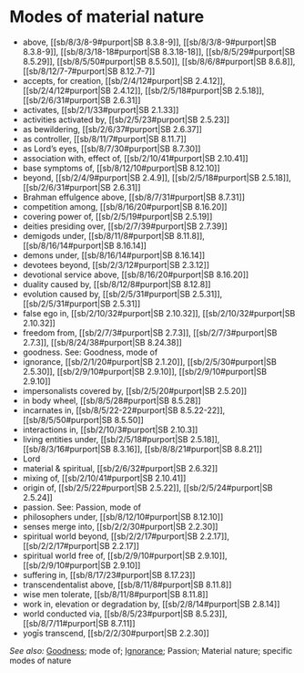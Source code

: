 # Modes of material nature

* above, [[sb/8/3/8-9#purport|SB 8.3.8-9]], [[sb/8/3/8-9#purport|SB 8.3.8-9]], [[sb/8/3/18-18#purport|SB 8.3.18-18]], [[sb/8/5/29#purport|SB 8.5.29]], [[sb/8/5/50#purport|SB 8.5.50]], [[sb/8/6/8#purport|SB 8.6.8]], [[sb/8/12/7-7#purport|SB 8.12.7-7]]
* accepts, for creation, [[sb/2/4/12#purport|SB 2.4.12]], [[sb/2/4/12#purport|SB 2.4.12]], [[sb/2/5/18#purport|SB 2.5.18]], [[sb/2/6/31#purport|SB 2.6.31]]
* activates, [[sb/2/1/33#purport|SB 2.1.33]]
* activities activated by, [[sb/2/5/23#purport|SB 2.5.23]]
* as bewildering, [[sb/2/6/37#purport|SB 2.6.37]]
* as controller, [[sb/8/11/7#purport|SB 8.11.7]]
* as Lord’s eyes, [[sb/8/7/30#purport|SB 8.7.30]]
* association with, effect of, [[sb/2/10/41#purport|SB 2.10.41]]
* base symptoms of, [[sb/8/12/10#purport|SB 8.12.10]]
* beyond, [[sb/2/4/9#purport|SB 2.4.9]], [[sb/2/5/18#purport|SB 2.5.18]], [[sb/2/6/31#purport|SB 2.6.31]]
* Brahman effulgence above, [[sb/8/7/31#purport|SB 8.7.31]]
* competition among, [[sb/8/16/20#purport|SB 8.16.20]]
* covering power of, [[sb/2/5/19#purport|SB 2.5.19]]
* deities presiding over, [[sb/2/7/39#purport|SB 2.7.39]]
* demigods under, [[sb/8/11/8#purport|SB 8.11.8]], [[sb/8/16/14#purport|SB 8.16.14]]
* demons under, [[sb/8/16/14#purport|SB 8.16.14]]
* devotees beyond, [[sb/2/3/12#purport|SB 2.3.12]]
* devotional service above, [[sb/8/16/20#purport|SB 8.16.20]]
* duality caused by, [[sb/8/12/8#purport|SB 8.12.8]]
* evolution caused by, [[sb/2/5/31#purport|SB 2.5.31]], [[sb/2/5/31#purport|SB 2.5.31]]
* false ego in, [[sb/2/10/32#purport|SB 2.10.32]], [[sb/2/10/32#purport|SB 2.10.32]]
* freedom from, [[sb/2/7/3#purport|SB 2.7.3]], [[sb/2/7/3#purport|SB 2.7.3]], [[sb/8/24/38#purport|SB 8.24.38]]
* goodness. See: Goodness, mode of
* ignorance, [[sb/2/1/20#purport|SB 2.1.20]], [[sb/2/5/30#purport|SB 2.5.30]], [[sb/2/9/10#purport|SB 2.9.10]], [[sb/2/9/10#purport|SB 2.9.10]]
* impersonalists covered by, [[sb/2/5/20#purport|SB 2.5.20]]
* in body wheel, [[sb/8/5/28#purport|SB 8.5.28]]
* incarnates in, [[sb/8/5/22-22#purport|SB 8.5.22-22]], [[sb/8/5/50#purport|SB 8.5.50]]
* interactions in, [[sb/2/10/3#purport|SB 2.10.3]]
* living entities under, [[sb/2/5/18#purport|SB 2.5.18]], [[sb/8/3/16#purport|SB 8.3.16]], [[sb/8/8/21#purport|SB 8.8.21]]
* Lord
* material & spiritual, [[sb/2/6/32#purport|SB 2.6.32]]
* mixing of, [[sb/2/10/41#purport|SB 2.10.41]]
* origin of, [[sb/2/5/22#purport|SB 2.5.22]], [[sb/2/5/24#purport|SB 2.5.24]]
* passion. See: Passion, mode of
* philosophers under, [[sb/8/12/10#purport|SB 8.12.10]]
* senses merge into, [[sb/2/2/30#purport|SB 2.2.30]]
* spiritual world beyond, [[sb/2/2/17#purport|SB 2.2.17]], [[sb/2/2/17#purport|SB 2.2.17]]
* spiritual world free of, [[sb/2/9/10#purport|SB 2.9.10]], [[sb/2/9/10#purport|SB 2.9.10]]
* suffering in, [[sb/8/17/23#purport|SB 8.17.23]]
* transcendentalist above, [[sb/8/11/8#purport|SB 8.11.8]]
* wise men tolerate, [[sb/8/11/8#purport|SB 8.11.8]]
* work in, elevation or degradation by, [[sb/2/8/14#purport|SB 2.8.14]]
* world conducted via, [[sb/8/5/23#purport|SB 8.5.23]], [[sb/8/7/11#purport|SB 8.7.11]]
* yogīs transcend, [[sb/2/2/30#purport|SB 2.2.30]]

*See also:* [Goodness](entries/goodness.md); mode of; [Ignorance](entries/ignorance.md); Passion; Material nature; specific modes of nature
